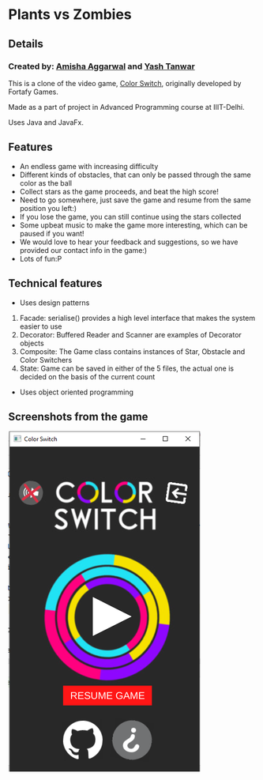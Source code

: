 # Plants vs Zombies
## Details
### Created by: [Amisha Aggarwal](https://github.com/amishaagg) and [Yash Tanwar](https://github.com/KingYashTanwar)
This is a clone of the video game, [Color Switch](https://colorswitch.co/), originally developed by Fortafy Games.

Made as a part of project in Advanced Programming course at IIIT-Delhi.

Uses Java and JavaFx.


## Features
* An endless game with increasing difficulty
* Different kinds of obstacles, that can only be passed through the same color as the ball
* Collect stars as the game proceeds, and beat the high score!
* Need to go somewhere, just save the game and resume from the same position you left:)
* If you lose the game, you can still continue using the stars collected
* Some upbeat music to make the game more interesting, which can be paused if you want!
* We would love to hear your feedback and suggestions, so we have provided our contact info in the game:)
* Lots of fun:P

## Technical features 
* Uses design patterns 
1. Facade: serialise() provides a high level interface that makes the system easier to use
2. Decorator: Buffered Reader and Scanner are examples of Decorator objects
3. Composite: The Game class contains instances of Star, Obstacle and Color Switchers
4. State: Game can be saved in either of the 5 files, the actual one is decided on the basis of the current count
* Uses object oriented programming

## Screenshots from the game
![1](https://github.com/amishaagg/Color-Switch/blob/main/assets/Screenshots%20of%20game/Screenshot%20(95).png?raw=true)
